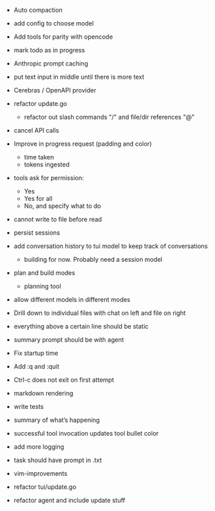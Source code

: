 - Auto compaction

- add config to choose model

- Add tools for parity with opencode
- mark todo as in progress

- Anthropic prompt caching

- put text input in middle until there is more text

- Cerebras / OpenAPI provider

- refactor update.go
  - refactor out slash commands "/" and file/dir references "@"

- cancel API calls

- Improve in progress request (padding and color)
  - time taken
  - tokens ingested

- tools ask for permission:
   - Yes
   - Yes for all
   - No, and specify what to do

- cannot write to file before read

- persist sessions

- add conversation history to tui model to keep track of conversations
  - building for now. Probably need a session model

- plan and build modes
  - planning tool

- allow different models in different modes

- Drill down to individual files with chat on left and file on right

- everything above a certain line should be static

- summary prompt should be with agent

- Fix startup time

- Add :q and :quit

- Ctrl-c does not exit on first attempt

- markdown rendering

- write tests

- summary of what’s happening

- successful tool invocation updates tool bullet color

- add more logging

- task should have prompt in .txt

- vim-improvements

- refactor tui/update.go

- refactor agent and include update stuff
